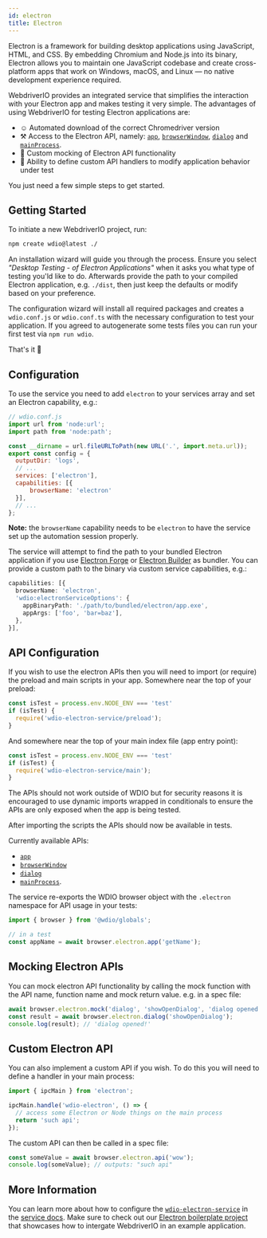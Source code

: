```yaml
---
id: electron
title: Electron
---
```


Electron is a framework for building desktop applications using JavaScript, HTML, and CSS. By embedding Chromium and Node.js into its binary, Electron allows you to maintain one JavaScript codebase and create cross-platform apps that work on Windows, macOS, and Linux — no native development experience required.

WebdriverIO provides an integrated service that simplifies the interaction with your Electron app and makes testing it very simple. The advantages of using WebdriverIO for testing Electron applications are:

- ☺️ Automated download of the correct Chromedriver version
- ⚒️ Access to the Electron API, namely: [`app`](https://www.electronjs.org/docs/latest/api/app), [`browserWindow`](https://www.electronjs.org/docs/latest/api/browser-window), [`dialog`](https://www.electronjs.org/docs/latest/api/dialog) and [`mainProcess`](https://www.electronjs.org/docs/latest/api/process).
- 🔄 Custom mocking of Electron API functionality
- 👤 Ability to define custom API handlers to modify application behavior under test

You just need a few simple steps to get started.

## Getting Started

To initiate a new WebdriverIO project, run:

```sh
npm create wdio@latest ./
```

An installation wizard will guide you through the process. Ensure you select _"Desktop Testing - of Electron Applications"_ when it asks you what type of testing you'ld like to do. Afterwards provide the path to your compiled Electron application, e.g. `./dist`, then just keep the defaults or modify based on your preference.

The configuration wizard will install all required packages and creates a `wdio.conf.js` or `wdio.conf.ts` with the necessary configuration to test your application. If you agreed to autogenerate some tests files you can run your first test via `npm run wdio`.

That's it 🎉

## Configuration

To use the service you need to add `electron` to your services array and set an Electron capability, e.g.:

```js
// wdio.conf.js
import url from 'node:url';
import path from 'node:path';

const __dirname = url.fileURLToPath(new URL('.', import.meta.url));
export const config = {
  outputDir: 'logs',
  // ...
  services: ['electron'],
  capabilities: [{
      browserName: 'electron'
  }],
  // ...
};
```

**Note:** the `browserName` capability needs to be `electron` to have the service set up the automation session properly.

The service will attempt to find the path to your bundled Electron application if you use [Electron Forge](https://www.electronforge.io/) or [Electron Builder](https://www.electron.build/) as bundler. You can provide a custom path to the binary via custom service capabilities, e.g.:

```ts
capabilities: [{
  browserName: 'electron',
  'wdio:electronServiceOptions': {
    appBinaryPath: './path/to/bundled/electron/app.exe',
    appArgs: ['foo', 'bar=baz'],
  },
}],
```

## API Configuration

If you wish to use the electron APIs then you will need to import (or require) the preload and main scripts in your app. Somewhere near the top of your preload:

```ts
const isTest = process.env.NODE_ENV === 'test'
if (isTest) {
  require('wdio-electron-service/preload');
}
```

And somewhere near the top of your main index file (app entry point):

```ts
const isTest = process.env.NODE_ENV === 'test'
if (isTest) {
  require('wdio-electron-service/main');
}
```

The APIs should not work outside of WDIO but for security reasons it is encouraged to use dynamic imports wrapped in conditionals to ensure the APIs are only exposed when the app is being tested.

After importing the scripts the APIs should now be available in tests.

Currently available APIs:
- [`app`](https://www.electronjs.org/docs/latest/api/app)
- [`browserWindow`](https://www.electronjs.org/docs/latest/api/browser-window)
- [`dialog`](https://www.electronjs.org/docs/latest/api/dialog)
- [`mainProcess`](https://www.electronjs.org/docs/latest/api/process).

The service re-exports the WDIO browser object with the `.electron` namespace for API usage in your tests:

```ts
import { browser } from '@wdio/globals';

// in a test
const appName = await browser.electron.app('getName');
```

## Mocking Electron APIs

You can mock electron API functionality by calling the mock function with the API name, function name and mock return value. e.g. in a spec file:

```ts
await browser.electron.mock('dialog', 'showOpenDialog', 'dialog opened!');
const result = await browser.electron.dialog('showOpenDialog');
console.log(result); // 'dialog opened!'
```

## Custom Electron API

You can also implement a custom API if you wish. To do this you will need to define a handler in your main process:

```ts
import { ipcMain } from 'electron';

ipcMain.handle('wdio-electron', () => {
  // access some Electron or Node things on the main process
  return 'such api';
});
```

The custom API can then be called in a spec file:

```ts
const someValue = await browser.electron.api('wow');
console.log(someValue); // outputs: "such api"
```

## More Information

You can learn more about how to configure the [`wdio-electron-service`](https://www.npmjs.com/package/wdio-electron-service) in the [service docs](/docs/wdio-electron-service). Make sure to check out our [Electron boilerplate project](https://github.com/webdriverio/electron-boilerplate) that showcases how to intergate WebdriverIO in an example application.
